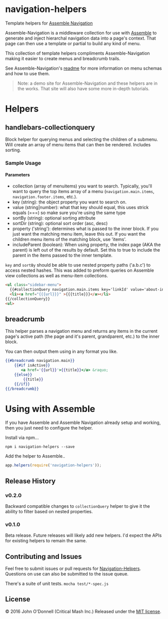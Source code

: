 # navigation-helpers
Template helpers for [Assemble Navigation](https://github.com/criticalmash/assemble-navigation)

Assemble-Navigation is a middleware collection for use with [Assemble](https://github.com/assemble/assemble)
to generate and inject hierarchal navigation data into a page's context. That page can then use a template or partial to build any kind of menu.

This collection of template helpers compliments Assemble-Navigation making it easier to create menus and breadcrumb trails.

See Assemble-Navigation's [readme](https://github.com/criticalmash/assemble-navigation) for more information on menu schemas and how to use them.

> Note: a demo site for Assemble-Navigation and these helpers are in the works. That site will also have some more in-depth tutorials.

# Helpers

## handlebars-collectionquery
Block helper for querying menus and selecting the children of a submenu. Will create an array of menu items that can then be rendered. Includes sorting. 

### Sample Usage

#### Parameters
* collection (array of menuitems) you want to search. Typically, you'll want to query the top items array of a menu (`navigation.main.items`, `navigation.footer.items`, etc.).
* key (string): the object property you want to search on.
* value (string|number): what that key should equal, this uses strick equals (===) so make sure you're using the same type
* sortBy (string): optional sorting attribute
* sortDir (string): optional sort order (asc, desc)
* property ('string'): determines what is passed to the inner block. If you just want the matching menu item, leave this out. If you want the children menu items of the matching block, use 'items'.
* includeParent (boolean): When using property, the index page (AKA the parent) is left out of the results by default. Set this to true to include the parent in the items passed to the inner template.

`key` and `sortBy` should be able to use nested property paths ('a.b.c') to access nested hashes. This was added to preform queries on Assemble view collections as well as menu-item collections.

```html
<ul class="sidebar-menu">
  {{#collectionQuery navigation.main.items key='linkId' value='about-index' includeParent=true property='items' sortBy='title' sortDir='asc'}}
  <li><a href="{{{url}}}" >{{{title}}}</a></li>
{{/collectionQuery}}
<ul>
```

## breadcrumb
This helper parses a navigation menu and returns any items in the current page's active path (the page and it's parent, grandparent, etc.) to the inner block.

You can then output them using in any format you like.

```handlebars
{{#breadcrumb navigation.main}}
    {{#if isActive}}
       <a href='{{url}}'>{{title}}</a> &raquo;
    {{else}}
        {{title}}
    {{/if}}
{{/breadcrumb}}
```

# Using with Assemble
If you have Assemble and Assemble Navigation already setup and working, then you just need to configure the helper.

Install via npm...

```
npm i navigation-helpers --save
```

Add the helper to Assemble..

```js
app.helpers(require('navigation-helpers'));
```

## Release History

### v0.2.0
Backward compatible changes to `collectionQuery` helper to give it the ability to filter based on nested properties.

### v0.1.0
Beta release. Future releases will likely add new helpers. I'd expect the APIs for existing helpers to remain the same.

## Contributing and Issues
Feel free to submit issues or pull requests for [Navigation-Helpers](https://github.com/criticalmash/navigation-helpers/issues). Questions on use can also be submitted to the issue queue.

There's a suite of unit tests. ```mocha test/*-spec.js```

## License
© 2016 John O'Donnell (Critical Mash Inc.) Released under the [MIT license](https://github.com/criticalmash/navigation-helpers/blob/master/LICENSE).
